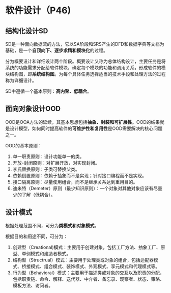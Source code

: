 # 软件设计（P46)

## 结构化设计SD

SD是一种面向数据流的方法，它以SA阶段和SRS产生的DFD和数据字典等文档为基础，是一个**自顶向下、逐步求精和模块化**的过程。

分为概要设计和详细设计两个阶段。概要设计又称为总体结构设计，主要任务是将系统的功能需求分配给软件模块，确定每个模块的功能和调用关系，形成软件的模块结构图，即**系统结构图**。为每个具体任务选择适当的技术手段和处理方法的过程称为详细设计。

SD中遵循一个基本原则：**高内聚、低耦合**。

## 面向对象设计OOD

OOD是OOA方法的延续，其基本思想包括**抽象、封装和可扩展性**。OOD的结果就是设计模型，如何同时提高软件的**可维护性和复用性**是OOD需要解决的核心问题之一。

OOD的基本原则：

1. 单一职责原则：设计功能单一的类。
2. 开放-封闭原则：对扩展开放，对实现封闭。
3. 李氏替换原则：子类可替换父类。
4. 依赖倒置原则：依赖于抽象而不是实现；针对接口编程而不是实现。
5. 接口隔离原则：尽量使用组合，而不是继承关系达到重用目的。
6. 迪米特（Demeter）原则（最少知识原则）：一个对象对其他对象应该有尽量少的了解（低耦合）。

## 设计模式

根据处理范围不同，可分为**类模式和对象模式**。

根据目的和用途不同，可分为：

1. 创建型（Creational)模式：主要用于创建对象，包括工厂方法、抽象工厂、原型、单例模式和建造者模式。
2. 结构型（Structrual）模式：主要用于处理类或对象的组合，包括适配器模式、桥接模式、组合模式、装饰模式、外观模式、享元模式和代理模式等。
3. 行为型（Behavioral）模式：主要用于描述类或对象的交互以及职责的分配，包括职责链、命令、解释、迭代器、中介者、备忘录、观察者、状态、策略、模板方法、访问者。

